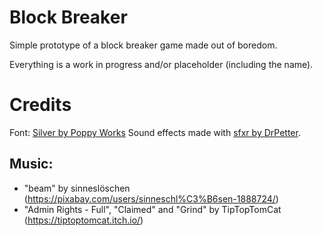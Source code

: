 # Block Breaker
Simple prototype of a block breaker game made out of boredom.

Everything is a work in progress and/or placeholder (including the name).

# Credits
Font: [Silver by Poppy Works](https://poppyworks.itch.io/silver)
Sound effects made with [sfxr by DrPetter](https://www.drpetter.se/project_sfxr.html).

## Music:
- "beam" by sinneslöschen (https://pixabay.com/users/sinneschl%C3%B6sen-1888724/)
- "Admin Rights - Full", "Claimed" and "Grind" by TipTopTomCat (https://tiptoptomcat.itch.io/)
